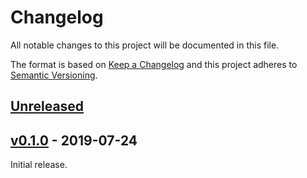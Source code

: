 # Changelog
All notable changes to this project will be documented in this file.

The format is based on [Keep a Changelog](http://keepachangelog.com/en/1.0.0/)
and this project adheres to [Semantic Versioning](http://semver.org/spec/v2.0.0.html).


## [Unreleased]

[Unreleased]: https://github.com/fastobo/horned-functional/compare/v0.1.0...HEAD


## [v0.1.0] - 2019-07-24

[v0.1.0]: https://github.com/fastobo/horned-functional/compare/0beaa9d...v0.1.0

Initial release.
